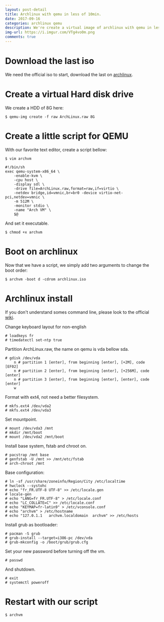 ```yaml
---
layout: post-detail
title: Archlinux with qemu in less of 10min.
date: 2017-09-16
categories: archlinux qemu
description: We're create a virtual image of archlinux with qemu in less of 10min.
img-url: https://i.imgur.com/VTg4vo0m.png
comments: true
---
```


# Download the last iso

We need the official iso to start, download the last on [archlinux]( https://www.archlinux.org/download/).

# Create a virtual Hard disk drive

We create a HDD of 8G here:

    $ qemu-img create -f raw ArchLinux.raw 8G

# Create a little script for QEMU

With our favorite text editor, create a script bellow:

    $ vim archvm

```
#!/bin/sh
exec qemu-system-x86_64 \
    -enable-kvm \
    -cpu host \
    -display sdl \
    -drive file=ArchLinux.raw,format=raw,if=virtio \
    -netdev bridge,id=vmnic,br=br0 -device virtio-net-pci,netdev=vmnic \
    -m 512M \
    -monitor stdio \
    -name "Arch VM" \
    $@
```

And set it executable.

    $ chmod +x archvm

# Boot on archlinux

Now that we have a script, we simply add two arguments to change the boot order:

    $ archvm -boot d -cdrom archlinux.iso

# Archlinux install

If you don't understand somes command line, please look to the  official [wiki](https://wiki.archlinux.org/index.php/Installation_Guide).

Change keyboard layout for non-english

    # loadkeys fr
    # timedatectl set-ntp true

Partition ArchLinux.raw, the name on qemu is vda bellow sda.

    # gdisk /dev/vda
        n # partition 1 [enter], from beginning [enter], [+2M], code [EF02]
        n # partition 2 [enter], from beginning [enter], [+256M], code [enter]
        n # partition 3 [enter], from beginning [enter], [enter], code [enter]
        w

Format with ext4, not need a better filesystem.

    # mkfs.ext4 /dev/vda2
    # mkfs.ext4 /dev/vda3

Set mountpoint.

    # mount /dev/vda3 /mnt
    # mkdir /mnt/boot
    # mount /dev/vda2 /mnt/boot

Install base system, fstab and chroot on.

    # pacstrap /mnt base
    # genfstab -U /mnt >> /mnt/etc/fstab
    # arch-chroot /mnt

Base configuration:

    # ln -sf /usr/share/zoneinfo/Region/City /etc/localtime
    # hwclock --systohc
    # echo "fr_FR.UTF-8 UTF-8" >> /etc/locale.gen
    # locale-gen
    # echo "LANG=fr_FR.UTF-8" > /etc/locale.conf
    # echo "LC_COLLATE=C" >> /etc/locale.conf
    # echo "KEYMAP=fr-latin9" > /etc/vconsole.conf
    # echo "archvm" > /etc/hostname
    # echo "127.0.1.1	archvm.localdomain	archvm" >> /etc/hosts

Install grub as bootloader:

    # pacman -S grub
    # grub-install --target=i386-pc /dev/vda
    # grub-mkconfig -o /boot/grub/grub.cfg

Set your new password before turning off the vm.

    # passwd

And shutdown.

    # exit
    # systemctl poweroff

# Restart with our script

    $ archvm

